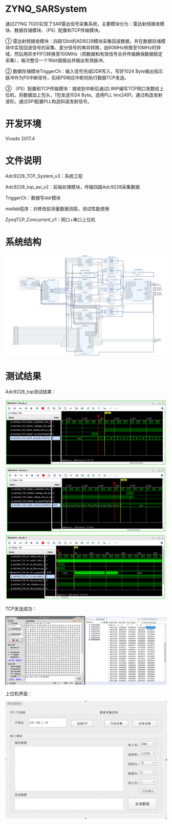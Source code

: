# ZYNQ_SARSystem
通过ZYNQ 7020实现了SAR雷达信号采集系统，主要模块分为：雷达射频接收模块、数据存储模块、（PS）配置和TCP传输模块。

①	雷达射频接收模块：四路12bit的AD9228模块采集回波数据，并在数据存储模块中实现回波信号的采集、差分信号的串并转换，由60MHz转换至10MHz时钟域，然后用异步FIFO转换至100MHz（把数据和有效信号合并传输确保数据稳定采集），每次整合一个16bit就输出并输出有效脉冲。

②	数据存储模块TriggerCh：输入信号完成DDR写入，写好1024 Byte输出指示脉冲作为PS中断信号，后续PS响应中断则执行数据TCP发送。

③	（PS）配置和TCP传输模块：接收到中断后通过LWIP编写TCP网口发数给上位机，将数据加上包头，1包发送1024 Byte。选用PLL lmx2491，通过构造发射波形，通过SPI配置PLL构造斜波发射信号。

# 开发环境
Vivado 2017.4

# 文件说明
Adc9228_TCP_System_v3：系统工程

Adc9228_top_axi_v2：前端处理模块，传输四路Adc9228采集数据

TriggerCh：数据写ddr模块

matlab程序：对修改前测量数据测距，测试性能使用

ZynqTCP_Concurrent_v1：网口+串口上位机

# 系统结构
![image](image/ZYNQ_SAR.jpg)

# 测试结果
Adc9228_top测试结果：

![image](image/前端测试1.png)
![image](image/前端测试2.png)
![image](image/前端测试3.png)

TCP发送成功：

![image](image/存数测试.png)

上位机界面：

![image](image/上位机界面.png)

